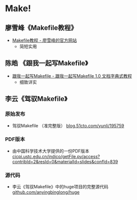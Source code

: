# Make!

## 廖雪峰《Makefile教程》

- [Makefile教程 - 廖雪峰的官方网站](https://liaoxuefeng.com/books/makefile/introduction/index.html)
  - 简短实用

## 陈皓 《跟我一起写Makefile》

- [跟我一起写Makefile - 跟我一起写Makefile 1.0 文档字典式教程](https://seisman.github.io/how-to-write-makefile/index.html)
  - 细致详实

## 李云《驾驭Makefile》

### 原始发布

- 驾驭Makefile （准完整版）
  [blog.51cto.com/yunli/195759](https://blog.51cto.com/yunli/195759)

### PDF版本

- 由中国科学技术大学提供的一份PDF版本
  [cicpi.ustc.edu.cn/indico/getFile.py/access?contribId=2&resId=0&materialId=slides&confId=839](https://cicpi.ustc.edu.cn/indico/getFile.py/access?contribId=2&resId=0&materialId=slides&confId=839)

### 源代码

- 李云《驾驭Makefile》中的huge项目的完整源代码
  [github.com/anyingbinglong/huge](https://github.com/anyingbinglong/huge)
